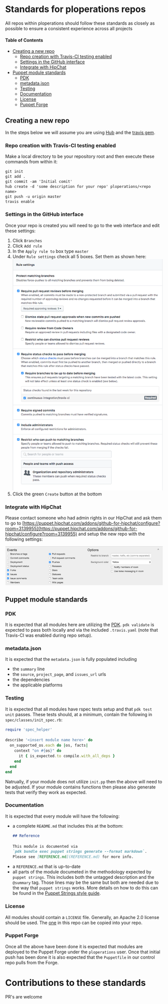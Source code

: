 # Standards for ploperations repos

All repos within ploperations should follow these standards as closely as
possible to ensure a consistent experience across all projects

#### Table of Contents

* [Creating a new repo](#creating-a-new-repo)
  * [Repo creation with Travis-CI testing enabled](#repo-creation-with-travis-ci-testing-enabled)
  * [Settings in the GitHub interface](#settings-in-the-github-interface)
  * [Integrate with HipChat](#integrate-with-hipchat)
* [Puppet module standards](#puppet-module-standards)
  * [PDK](#pdk)
  * [metadata.json](#metadata.json)
  * [Testing](#testing)
  * [Documentation](#documentation)
  * [License](#license)
  * [Puppet Forge](#puppet-forge)

## Creating a new repo

In the steps below we will assume you are using [Hub](https://hub.github.com/)
and the [travis gem](https://github.com/travis-ci/travis.rb).


### Repo creation with Travis-CI testing enabled

Make a local directory to be your repository root and then execute these
commands from within it:

```
git init
git add .
git commit -am 'Initial comit'
hub create -d 'some description for your repo' ploperations/<repo name>
git push -u origin master
travis enable
```


### Settings in the GitHub interface

Once your repo is created you will need to go to the web interface and edit
these settings:

1. Click `Branches`
2. Click `Add rule`
3. In the `Apply rule to` box type `master`
4. Under `Rule settings` check all 5 boxes. Set them as shown here:
   ![rule-settings-image](rule-settings-image.png)
5. Click the green `Create` button at the bottom


### Integrate with HipChat

Please contact someone who had admin rights in our HipChat and ask them to go
to [https://puppet.hipchat.com/addons/github-for-hipchat/configure?room=3139955](https://puppet.hipchat.com/addons/github-for-hipchat/configure?room=3139955) 
and setup the new repo with the following settings:

![hipchat-repo-settings](hipchat-repo-settings.png)


## Puppet module standards


### PDK

It is expected that all modules here are utilizing the
[PDK](https://puppet.com/docs/pdk/latest). `pdk validate` is expected to pass
both locally and via the included `.travis.yaml` (note that Travis-CI was
enabled during repo setup).


### metadata.json

It is expected that the `metadata.json` is fully populated including

- the `summary` line
- the `source`, `project_page`, and `issues_url` urls
- the dependencies
- the applicable platforms


### Testing

It is expected that all modules have rspec tests setup and that `pdk test unit`
passes. These tests should, at a minimum, contain the following in
`spec/classes/init_spec.rb`:

```ruby
require 'spec_helper'

describe '<insert module name here>' do
  on_supported_os.each do |os, facts|
    context "on #{os}" do
      it { is_expected.to compile.with_all_deps }
    end
  end
end
```

Natrually, if your module does not utilize `init.pp` then the above will need
to be adjusted. If your module contains functions then please also generate
tests that verify they work as expected.

### Documentation

It is expected that every module will have the following:

- a complete `README.md` that includes this at the bottom:
  ```markdown
  ## Reference

  This module is documented via
  `pdk bundle exec puppet strings generate --format markdown`.
  Please see [REFERENCE.md](REFERENCE.md) for more info.
  ```
- a `REFERENCE.md` that is up-to-date
- all parts of the module documeted in the methodology expected by
  `puppet strings`. This includes both the untagged description and the
  `@summary` tag. Those lines may be the same but both are needed due to the
  way that `puppet strings` works. More details on how to do this can be found
  in the
  [Puppet Strings style guide](https://puppet.com/docs/puppet/6.1/puppet_strings_style.html).


### License

All modules should contain a `LICENSE` file. Generally, an Apache 2.0 license
should be used. The [one](LICENSE) in this repo can be copied into your repo.

### Puppet Forge

Once all the above have been done it is expected that modules are deployed to
the Puppet Forge under the `ploperations` user. Once that initial push has been
done it is also expected that the `Puppetfile` in our control repo pulls from
the Forge.


# Contributions to these standards

PR's are welcome
